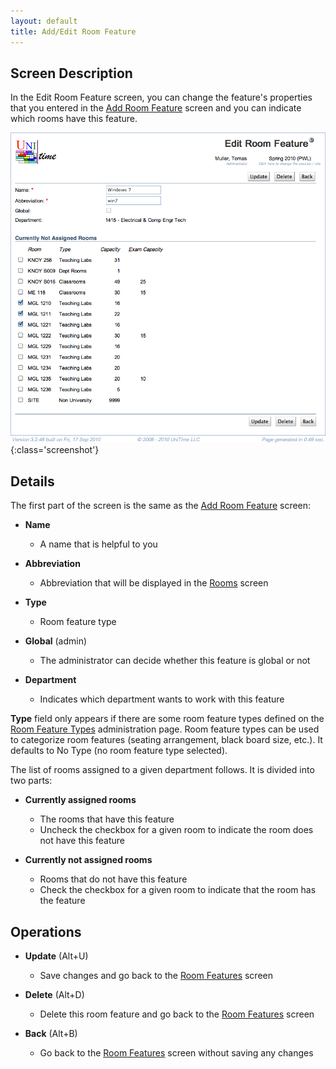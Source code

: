 ```yaml
---
layout: default
title: Add/Edit Room Feature
---
```



## Screen Description

In the Edit Room Feature screen, you can change the feature's properties that you entered in the [Add Room Feature](add-room-feature) screen and you can indicate which rooms have this feature.

![Edit Room Feature](images/edit-room-feature-1.png){:class='screenshot'}

## Details

The first part of the screen is the same as the [Add Room Feature](add-room-feature) screen:

* **Name**
	* A name that is helpful to you

* **Abbreviation**
	* Abbreviation that will be displayed in the [Rooms](rooms) screen

* **Type**
	* Room feature type

* **Global** (admin)
	* The administrator can decide whether this feature is global or not

* **Department**
	* Indicates which department wants to work with this feature

**Type** field only appears if there are some room feature types defined on the [Room Feature Types](room-feature-types) administration page. Room feature types can be used to categorize room features (seating arrangement, black board size, etc.). It defaults to No Type (no room feature type selected).

The list of rooms assigned to a given department follows. It is divided into two parts:

* **Currently assigned rooms**
	* The rooms that have this feature
	* Uncheck the checkbox for a given room to indicate the room does not have this feature

* **Currently not assigned rooms**
	* Rooms that do not have this feature
	* Check the checkbox for a given room to indicate that the room has the feature

## Operations

* **Update** (Alt+U)
	* Save changes and go back to the [Room Features](room-features) screen

* **Delete** (Alt+D)
	* Delete this room feature and go back to the [Room Features](room-features) screen

* **Back** (Alt+B)
	* Go back to the [Room Features](room-features) screen without saving any changes
